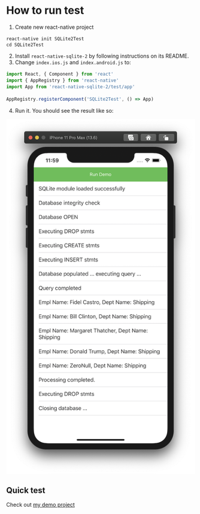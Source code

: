 # How to run test

1. Create new react-native project

```
react-native init SQLite2Test
cd SQLite2Test
```

2. Install `react-native-sqlite-2` by following instructions on its README.
3. Change `index.ios.js` and `index.android.js` to:

```javascript
import React, { Component } from 'react'
import { AppRegistry } from 'react-native'
import App from 'react-native-sqlite-2/test/app'

AppRegistry.registerComponent('SQLite2Test', () => App)
```

4. Run it. You should see the result like so:

![Screen shot](./screenshot.png)

## Quick test

Check out [my demo project](https://github.com/craftzdog/react-native-sqlite-2-demo)
